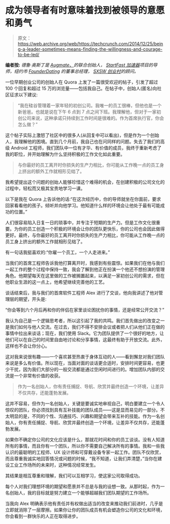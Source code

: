# 成为领导者有时意味着找到被领导的意愿和勇气 

> 原文：<https://web.archive.org/web/https://techcrunch.com/2014/12/25/being-a-leader-sometimes-means-finding-the-willingness-and-courage-to-be-led/>

**编者按:** *德鲁·奥斯丁是 [Augmate、](https://web.archive.org/web/20221207145341/http://www.augmate.com/)的联合创始人， [StartFast 加速器](https://web.archive.org/web/20221207145341/http://startfast.net/)项目的导师，纽约市 [FounderDating](https://web.archive.org/web/20221207145341/http://founderdating.com/) 的董事总经理， [SXSW 创业村](https://web.archive.org/web/20221207145341/http://sxsw.com/interactive/engage/startup-village)的顾问。*

一位早期创业公司的创始人在 Quora 上发了一篇很受欢迎的帖子，引发了超过 100 个回复和超过 15 万的浏览量——包括我自己。在帖子中，创始人(匿名)向社区征求以下建议:

> “我在硅谷管理着一家年轻的初创公司。我唯一的员工很棒，但他也是一个新爸爸。也就是说在下午 6 点到 7 点之间下班。我理解他，但对于一家初创公司来说，这种承诺只持续到工作时间是很难的。作为首席执行官，你会怎么做？”

这个帖子实际上激怒了社区中的很多人(从回复中可以看出)，但是作为一个创始人，我理解他的困境。直到几个月前，我自己也在问同样的问题。失去了我们的高级 Android 工程师，我们团队中一位有才华、有价值的成员，我终于重新考虑了我的职位，并开始理解为什么坚持积极的工作文化如此重要。

> 与你最好的员工离开时你损失的生产力相比，你可能从工作晚一点的员工身上挤出的额外工作就相形见绌了。

我希望提出这个问题的创始人能够珍惜这个难得的机会，在创建积极的公司文化的过程中，轻松而又极其宝贵地学习一课。

以下是我在 Quora 上告诉他的话:“在这次经历中，你的导师就坐在你面前，要求回家看看他的孩子。倾听并向他学习。他知道什么样的环境会让他处于最有可能成功的位置。”

人们很容易陷入日复一日的琐事中，并专注于短期的生产力。但是工作文化很重要。为你的员工创造一个积极的环境会让你的团队更快乐，你的公司也会因此做得更好。最终，与你最好的员工离开时你损失的生产力相比，你可能从工作晚一点的员工身上挤出的额外工作就相形见绌了。

有一句话我挺喜欢的:“你雇一个员工，一个人走进来。”

当我们的首席工程师告诉我他打算离开时，我感到有些震惊。如果我们在他与我们一起工作的整个过程中保持一致，我会了解到他正在扮演一个他还不想扮演的管理角色。他期望每天在这里做的工作被搁置起来，以满足一家初创公司的需求，但在他职业生涯的这一点上，他希望继续完善他的工艺。

谈话结束后，我与我们的首席软件工程师 Alex 进行了交谈，他向我讲述了他对管理层的期望，开头是:

“你会等到六个月后再和你的伴侣在家里谈论困扰你的事情，还是经常公开交流？”

我认为自己是一个逻辑思考者，所以这引起了我的共鸣。我们首先做出的改变之一是我们如何与他人交流。在过去，我们不得不安排会议或者把人们从他们正在做的事情中拉出来谈话；现在，我们使用 Slack。它为团队提供了一个很好的地方，让他们可以在自己的时间里自由地讨论和分享事情，这最终有助于开放交流。此外，这样也不会让你分心。

这对我来说很有趣——一个喜欢甚至热衷于身体互动的人——看到懈怠对我们团队来说是多么有价值。所以现在，当面对面的谈话更合适时，安排时间更容易，也更少干扰，因为我们大部分的一般交流都是通过空闲时间进行的。增加团队内部的交流是一个非常有价值的收获。

> 作为一名创始人，你有责任捕捉、导航、欣赏并最终创造一个环境，让差异不仅共存，还能蓬勃发展。

这并不容易，但作为一名创始人，关键是要诚实地审视自己，明白要建立一个令人惊叹的团队，你必须找到具有互补技能的团队成员——这是显而易见的一部分。不太明显的是，不同的个性、沟通技巧、兴趣和期望会带来互补的技能。作为一名创始人，你有责任捕捉、导航、欣赏并最终创造一个环境，让差异不仅共存，还能蓬勃发展。

如果你不确定你公司的文化应该是什么，那就花时间和你的员工谈谈。没有人知道所有的事情，而且你有一个团队，所以你不需要自己解决所有的事情。我和一些我认识的最聪明的工程师、UX 设计师和可穿戴设备专家一起工作。团队不仅欣赏，而且尊重我诚实地回答情况或问题的时候，“我不知道，让我们弄清楚，”当你在建设工业工作场所的未来时，这种情况经常发生。

其结果是相互尊重和理解，我们可以互相学习，使这家公司取得成功。

每个人对我们理想环境的期望和愿景并不总是与我的设想一致。从那时起，作为一名创始人，我的目标就是努力建立一个能够超越我们团队期望的工作场所。

当我向 Alex 明确表示他有责任并有权做出适当的改变来推动我们前进时，几乎是立即就消除了一层摩擦。如果你让你的团队成员有机会塑造你公司的文化和环境，你会看到一群快乐的人正在取得进步。